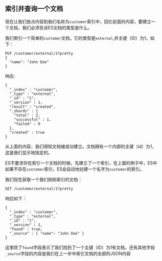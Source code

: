 ## 索引并查询一个文档

现在让我们放点内容到我们名称为`customer`索引中，回忆前面的内容，要建立一个文档，我们必须告诉ES文档的类型是什么。

我们索引一个简单的`customer`文档，它的类型是`external`,并主键（ID）为1，如下：
    
    
    PUT /customer/external/1?pretty
    {
      "name": "John Doe"
    }

响应:
    
    
    {
      "_index" : "customer",
      "_type" : "external",
      "_id" : "1",
      "_version" : 1,
      "result" : "created",
      "_shards" : {
        "total" : 2,
        "successful" : 1,
        "failed" : 0
      },
      "created" : true
    }

从上面的内容，我们得知文档被成功建立。文档拥有一个内部的主键（id）为1，这是我们显示地指定的。

ES不要求你在索引一个文档的时候，先建立了一个索引，在上面的例子中，ES中如果不存在`customer`索引，ES会自动地创建一个名字为`customer`的索引。

我们现在获取一个我们刚刚索引的文档：
        
    GET /customer/external/1?pretty

响应如下：
    
    {
      "_index" : "customer",
      "_type" : "external",
      "_id" : "1",
      "_version" : 1,
      "found" : true,
      "_source" : { "name": "John Doe" }
    }

这里除了`found`字段表示了我们找到了一个主键（ID）为1有文档，还有其他字段`_source`字段的内容是我们在上一步中索引文档的全部的JSON内容
